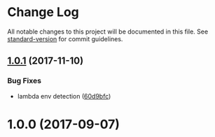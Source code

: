 # Change Log

All notable changes to this project will be documented in this file. See [standard-version](https://github.com/conventional-changelog/standard-version) for commit guidelines.

<a name="1.0.1"></a>
## [1.0.1](https://github.com/medikoo/log4-aws-lambda/compare/v1.0.0...v1.0.1) (2017-11-10)


### Bug Fixes

* lambda env detection ([60d9bfc](https://github.com/medikoo/log4-aws-lambda/commit/60d9bfc))



<a name="1.0.0"></a>
# 1.0.0 (2017-09-07)
